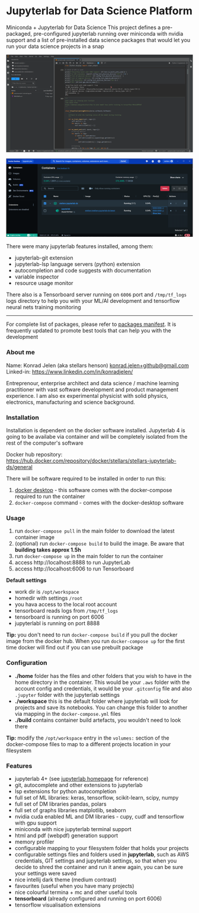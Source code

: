 # Jupyterlab for Data Science Platform
Miniconda + Jupyterlab for Data Science
This project defines a pre-packaged, pre-configured jupyterlab running over miniconda with nvidia support and 
a list of pre-installed data science packages that would let you run your data science projects in a snap

![](./doc/jupyterlab.png)

<!-- ![](./doc/jupyterlab-launcher.png) -->

![](./doc/docker-desktop.png)

There were many jupyterlab features installed, among them:
- jupyterlab-git extension
- jupyterlab-lsp language servers (python) extension
- autocompletion and code suggests with documentation
- variable inspector
- resource usage monitor

There also is a Tensorboard server running on `6006` port and `/tmp/tf_logs` logs directory to help you with your ML/AI development and tensorflow neural nets training monitoring

-----

For complete list of packages, please refer to [packages manifest](https://github.com/stellarshenson/stellars-jupyterlab-ds/blob/main/build/conf/environment.yml). It is frequently updated to promote best tools that can help you with the development

### About me
Name: Konrad Jelen (aka stellars henson) <konrad.jelen+github@gmail.com>  
Linked-in: https://www.linkedin.com/in/konradjelen/

Entreprenour, enterprise architect and data science / machine learning practitioner with vast software development and product management experience. I am also ex experimental physicist with solid physics, electronics, manufacturing and science background. 

### Installation

Installation is dependent on the docker software installed.
Jupyterlab 4 is going to be availabe via container and will
be completely isolated from the rest of the computer's software

Docker hub repository: https://hub.docker.com/repository/docker/stellars/stellars-jupyterlab-ds/general

There will be software required to be installed in order to run this:

1. [docker desktop](https://www.docker.com/products/docker-desktop/) - this software comes with the docker-compose required to run the container
2. `docker-compose` command - comes with the docker-desktop software

### Usage

1. run `docker-compose pull` in the main folder to download the latest container image 
2. (optional) run `docker-compose build` to build the image. Be aware that __building takes approx 1.5h__
3. run `docker-compose up` in the main folder to run the container
4. access http://localhost:8888 to run JupyterLab
5. access http://localhost:6006 to run Tensorboard


**Default settings**
- work dir is `/opt/workspace`
- homedir with settings `/root`
- you hava access to the local root account
- tensorboard reads logs from `/tmp/tf_logs`
- tensorboard is running on port 6006
- jupyterlabl is running on port 8888


**Tip:** you don't need to run `docker-compose build` if you pull the docker image from the docker hub. When you run `docker-compose up` for the first time docker will find out if you can use prebuilt package 

### Configuration

- **./home** folder has the files and other folders that you wish to have in the home directory in the container. This would be your `.aws` folder with the account config and credentials, it would be your `.gitconfig` file and also `.jupyter` folder with the jupyterlab settings
- **./workspace** this is the default folder where jupyterlab will look for projects and save its notebooks. You can change this folder to another via mapping in the `docker-compose.yml` files 
- **./build** contains container build artefacts, you wouldn't need to look there

**Tip:** modify the `/opt/workspace` entry in the `volumes:` section of the<br>docker-compose files to map to a different projects location in your filesystem 

### Features
* jupyterlab 4+ (see [jupyterlab homepage](https://jupyterlab.readthedocs.io/en/latest) for reference)
* git, autocomplete and other extensions to jupyterlab
* lsp extensions for python autocompletion
* full set of ML libraries: keras, tensorflow, scikit-learn, scipy, numpy
* full set of DM libraries pandas, polars
* full set of graphs libraries matplotlib, seaborn
* nvidia cuda enabled ML and DM libraries - cupy, cudf and tensorflow with gpu support
* miniconda with nice jupyterlab terminal support
* html and pdf (webpdf) generation support
* memory profiler
* configurable mapping to your filesystem folder that holds your projects
* configurable settings files and folders used in __jupyterlab__, such as AWS credentials, GIT settings and jupyterlab settings, so that when you decide to shred the container and run it anew again, you can be sure your settings were saved
* nice intellij dark theme (medium contrast)
* favourites (useful when you have many projects)
* nice colourful termina + mc and other useful tools
* __tensorboard__ (already configured and running on port 6006)
* tensorflow visualisation extensions

<!-- EOF -->
